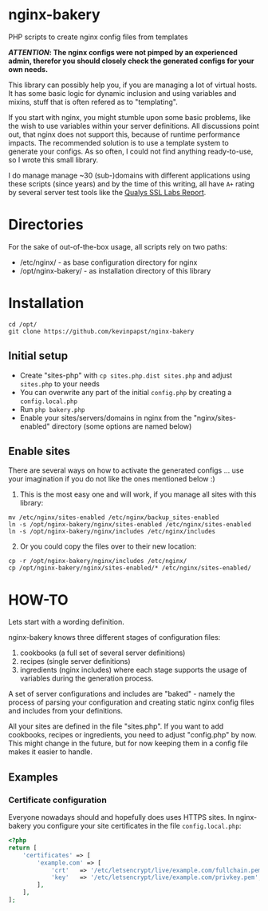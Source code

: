 nginx-bakery
============

PHP scripts to create nginx config files from templates

**_ATTENTION_: The nginx configs were not pimped by an experienced admin, therefor you should closely check the generated configs for your own needs.**

This library can possibly help you, if you are managing a lot of virtual hosts.
It has some basic logic for dynamic inclusion and using variables and mixins, stuff that is often refered as to "templating".

If you start with nginx, you might stumble upon some basic problems, like the wish to use variables within your server definitions.
All discussions point out, that nginx does not support this, because of runtime performance impacts.
The recommended solution is to use a template system to generate your configs. As so often, I could not find anything ready-to-use, so I wrote this small library.

I do manage manage ~30 (sub-)domains with different applications using these scripts (since years) and by the time of this writing, 
all have `A+` rating by several server test tools like the [Qualys SSL Labs Report](https://www.ssllabs.com/ssltest/analyze.html?d=www.kevinpapst.de&hideResults=on&latest).

# Directories

For the sake of out-of-the-box usage, all scripts rely on two paths:

- /etc/nginx/             - as base configuration directory for nginx
- /opt/nginx-bakery/      - as installation directory of this library

# Installation

```
cd /opt/
git clone https://github.com/kevinpapst/nginx-bakery
```
 
## Initial setup

- Create "sites-php" with `cp sites.php.dist sites.php` and adjust `sites.php` to your needs
- You can overwrite any part of the initial `config.php` by creating a `config.local.php`
- Run `php bakery.php`
- Enable your sites/servers/domains in nginx from the "nginx/sites-enabled" directory (some options are named below)

## Enable sites
There are several ways on how to activate the generated configs ... use your imagination if you do not like the ones mentioned below :)

1. This is the most easy one and will work, if you manage all sites with this library:
```
mv /etc/nginx/sites-enabled /etc/nginx/backup_sites-enabled
ln -s /opt/nginx-bakery/nginx/sites-enabled /etc/nginx/sites-enabled
ln -s /opt/nginx-bakery/nginx/includes /etc/nginx/includes
```

2. Or you could copy the files over to their new location:
```
cp -r /opt/nginx-bakery/nginx/includes /etc/nginx/
cp /opt/nginx-bakery/nginx/sites-enabled/* /etc/nginx/sites-enabled/
```

# HOW-TO
Lets start with a wording definition.

nginx-bakery knows three different stages of configuration files:
1) cookbooks (a full set of several server definitions)
2) recipes (single server definitions)
3) ingredients (nginx includes)
where each stage supports the usage of variables during the generation process.

A set of server configurations and includes are "baked" - namely the process of parsing your configuration
and creating static nginx config files and includes from your definitions.

All your sites are defined in the file "sites.php". If you want to add cookbooks, recipes or ingredients, you need to adjust "config.php" by now.
This might change in the future, but for now keeping them in a config file makes it easier to handle.


## Examples

### Certificate configuration

Everyone nowadays should and hopefully does uses HTTPS sites. In nginx-bakery you configure your site certificates in the file `config.local.php`:

```php
<?php
return [
    'certificates' => [
        'example.com' => [
            'crt'   => '/etc/letsencrypt/live/example.com/fullchain.pem',
            'key'   => '/etc/letsencrypt/live/example.com/privkey.pem',
        ],
    ],
];
```
